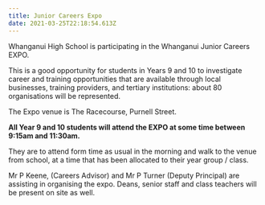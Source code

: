 ```yaml
---
title: Junior Careers Expo
date: 2021-03-25T22:18:54.613Z
---
```

Whanganui High School is participating in the Whanganui Junior Careers EXPO. 

This is a good opportunity for students in Years 9 and 10 to investigate career and training opportunities that are available through local businesses, training providers, and tertiary institutions: about 80 organisations will be represented. 

The Expo venue is The Racecourse, Purnell Street.


**All Year 9 and 10 students will attend the EXPO at some time between 9:15am and 11:30am.** 

They are to attend form time as usual in the morning and walk to the venue from school, at a time that has been allocated to their year group / class.



Mr P Keene, (Careers Advisor) and Mr P Turner (Deputy Principal) are assisting in organising the expo. Deans, senior staff and class teachers will be present on site as well.
